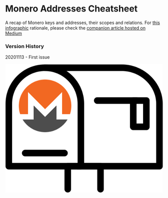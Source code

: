 # Monero Addresses Cheatsheet

A recap of Monero keys and addresses, their scopes and relations. For [this infographic](https://github.com/baro77/MoneroAddressesCS/blob/main/MoneroAddressesCheatsheet20201113.pdf) rationale, please check the [companion article hosted on Medium](https://medium.com/@baro77/4ce51df7daa5?source=friends_link&sk=ca0b7dc102333842816ef510f4ad4eb2)  

### Version History

20201113 - First issue


![Monero PO BOX](featured.png)
